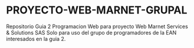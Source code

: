 # PROYECTO-WEB-MARNET-GRUPAL
Repositorio Guia 2 Programacion Web para proyecto Web Marnet Services &amp; Solutions SAS
Solo para uso del grupo de programadores de la EAN interesados en la guia 2.
